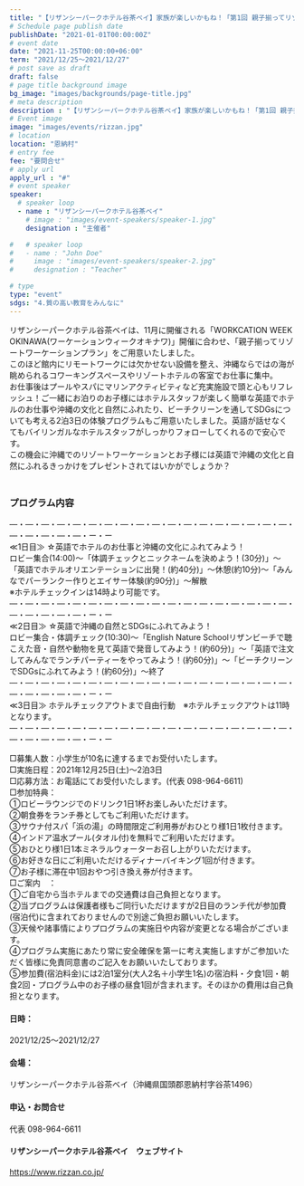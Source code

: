 ```yaml
---
title: "【リザンシーパークホテル谷茶ベイ】家族が楽しいかもね！「第1回 親子揃ってリゾートワーケーション」"
# Schedule page publish date
publishDate: "2021-01-01T00:00:00Z"
# event date
date: "2021-11-25T00:00:00+06:00"
term: "2021/12/25～2021/12/27"
# post save as draft
draft: false
# page title background image
bg_image: "images/backgrounds/page-title.jpg"
# meta description
description : "【リザンシーパークホテル谷茶ベイ】家族が楽しいかもね！「第1回 親子揃ってリゾートワーケーション」"
# Event image
image: "images/events/rizzan.jpg"
# location
location: "恩納村"
# entry fee
fee: "要問合せ"
# apply url
apply_url : "#"
# event speaker
speaker:
  # speaker loop
  - name : "リザンシーパークホテル谷茶ベイ"
    # image : "images/event-speakers/speaker-1.jpg"
    designation : "主催者"

#   # speaker loop
#   - name : "John Doe"
#     image : "images/event-speakers/speaker-2.jpg"
#     designation : "Teacher"

# type
type: "event"
sdgs: "4.質の高い教育をみんなに"
---
```


リザンシーパークホテル谷茶ベイは、11月に開催される「WORKCATION WEEK OKINAWA(ワーケーションウィークオキナワ)」開催に合わせ、「親子揃ってリゾートワーケーションプラン」をご用意いたしました。  
このほど館内にリモートワークには欠かせない設備を整え、沖縄ならではの海が眺められるコワーキングスペースやリゾートホテルの客室でお仕事に集中。  
お仕事後はプールやスパにマリンアクティビティなど充実施設で頭と心もリフレッシュ！ご一緒にお泊りのお子様にはホテルスタッフが楽しく簡単な英語でホテルのお仕事や沖縄の文化と自然にふれたり、ビーチクリーンを通してSDGsについても考える2泊3日の体験プログラムもご用意いたしました。英語が話せなくてもバイリンガルなホテルスタッフがしっかりフォローしてくれるので安心です。  
この機会に沖縄でのリゾートワーケーションとお子様には英語で沖縄の文化と自然にふれるきっかけをプレゼントされてはいかがでしょうか？  
  　
### プログラム内容
―・―・―・―・―・―・―・―・―・―・―・―・―・―・―・―・―・―・―・―・―・―・―・ー・ー  
≪1日目≫ ☆英語でホテルのお仕事と沖縄の文化にふれてみよう！  
ロビー集合(14:00)～「体調チェックとニックネームを決めよう！(30分)」～「英語でホテルオリエンテーションに出発！(約40分)」～休憩(約10分)～「みんなでパーランクー作りとエイサー体験(約90分)」～解散  
※ホテルチェックインは14時より可能です。  
―・―・―・―・―・―・―・―・―・―・―・―・―・―・―・―・―・―・―・―・―・―・―・ー・ー  
≪2日目≫ ☆英語で沖縄の自然とSDGsにふれてみよう！  
ロビー集合・体調チェック(10:30)～「English Nature Schoolリザンビーチで聴こえた音・自然や動物を見て英語で発音してみよう！(約60分)」～「英語で注文してみんなでランチパーティーをやってみよう！(約60分)」～「ビーチクリーンでSDGsにふれてみよう！(約60分)」～終了  
―・―・―・―・―・―・―・―・―・―・―・―・―・―・―・―・―・―・―・―・―・―・―・ー・ー  
≪3日目≫ ホテルチェックアウトまで自由行動　※ホテルチェックアウトは11時となります。  
―・―・―・―・―・―・―・―・―・―・―・―・―・―・―・―・―・―・―・―・―・―・―・ー・ー  
  
□募集人数：小学生が10名に達するまでお受付いたします。  
□実施日程：2021年12月25日(土)～2泊3日  
□応募方法：お電話にてお受付いたします。(代表 098-964-6611)  
□参加特典：  
①ロビーラウンジでのドリンク1日1杯お楽しみいただけます。  
②朝食券をランチ券としてもご利用いただけます。  
③サウナ付スパ「浜の湯」の時間限定ご利用券がおひとり様1日1枚付きます。  
④インドア温水プール(タオル付)を無料でご利用いただけます。  
⑤おひとり様1日1本ミネラルウォーターお召し上がりいただけます。  
⑥お好きな日にご利用いただけるディナーバイキング1回が付きます。  
⑦お子様に滞在中1回おやつ引き換え券が付きます。  
□ご案内　：  
①ご自宅から当ホテルまでの交通費は自己負担となります。  
②当プログラムは保護者様もご同行いただけますが2日目のランチ代が参加費(宿泊代)に含まれておりませんので別途ご負担お願いいたします。  
③天候や諸事情によりプログラムの実施日や内容が変更となる場合がございます。  
④プログラム実施にあたり常に安全確保を第一に考え実施しますがご参加いただく皆様に免責同意書のご記入をお願いいたしております。  
⑤参加費(宿泊料金)には2泊1室分(大人2名＋小学生1名)の宿泊料・夕食1回・朝食2回・プログラム中のお子様の昼食1回が含まれます。そのほかの費用は自己負担となります。  
  
#### 日時：
2021/12/25～2021/12/27
#### 会場：
リザンシーパークホテル谷茶ベイ（沖縄県国頭郡恩納村字谷茶1496）
#### 申込・お問合せ
代表 098-964-6611
#### リザンシーパークホテル谷茶ベイ　ウェブサイト
https://www.rizzan.co.jp/